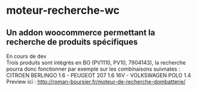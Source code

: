 # moteur-recherche-wc
Un addon woocommerce permettant la recherche de produits spécifiques <br>
---------------------------------------------------------------------------------------------------
En cours de dev<br>
Trois produits sont intégrés en BO (PV1110, PV10, 7904143), la recherche pourra donc fonctionner par exemple sur les combinaisons suivnates :<br>
CITROEN BERLINGO 1.6 - PEUGEOT 207 1.6 16V - VOLKSWAGEN POLO 1.4<br>
Preview ici : http://roman-boursier.fr/moteur-de-recherche-dombatterie/<br>



